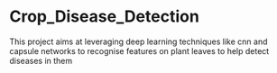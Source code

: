 # Crop_Disease_Detection
This project aims at leveraging deep learning techniques like cnn and capsule networks to recognise features on plant leaves to help detect diseases in them
